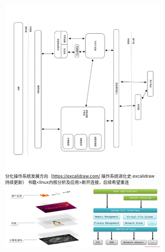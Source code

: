 ![系统内核架构.png](../resource/系统内核架构.png)
分化操作系统发展方向（https://excalidraw.com/ 操作系统进化史.excalidraw 持续更新）
书籍<linux内核分析及应用>断开连接，后续希望重连
![os.png](..%2Fresource%2Fos.png)

